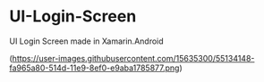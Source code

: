 # UI-Login-Screen
UI Login Screen made in Xamarin.Android 

(https://user-images.githubusercontent.com/15635300/55134148-fa965a80-514d-11e9-8ef0-e9aba1785877.png)
